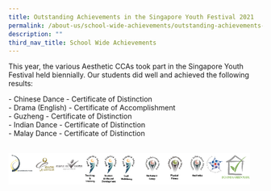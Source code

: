 ```yaml
---
title: Outstanding Achievements in the Singapore Youth Festival 2021
permalink: /about-us/school-wide-achievements/outstanding-achievements-in-the-singapore-youth-festival-2021
description: ""
third_nav_title: School Wide Achievements
---
```



This year, the various Aesthetic CCAs took part in the Singapore Youth Festival held biennially. Our students did well and achieved the following results:

  

\- Chinese Dance - Certificate of Distinction   
\- Drama (English) - Certificate of Accomplishment <br>
\- Guzheng - Certificate of Distinction <br>
\- Indian Dance - Certificate of Distinction <br>
\- Malay Dance - Certificate of Distinction

<br>


<style>  
img {  
  display: block;  
  margin-left: auto;  
  margin-right: auto;  
}  
</style>  
<body><img src="/images/banner_awards_.png" alt="banner awards" style="width:95%;">  
  
</body>